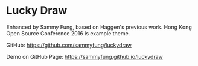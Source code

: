 Lucky Draw
==========

Enhanced by Sammy Fung, based on Haggen's previous work. Hong Kong Open Source Conference 2016 is example theme.

GitHub: https://github.com/sammyfung/luckydraw

Demo on GitHub Page: https://sammyfung.github.io/luckydraw
